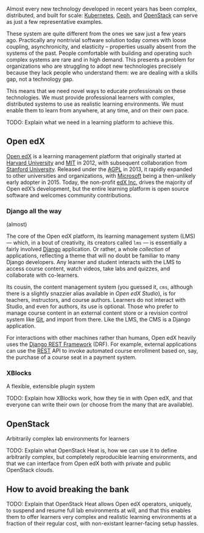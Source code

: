 <!-- Note -->
Almost every new technology developed in recent years has been
complex, distributed, and built for scale:
[Kubernetes](https://kubernetes.io/), [Ceph](https://ceph.com), and
[OpenStack](https://openstack.org/) can serve as just a few
representative examples.

These system are quite different from the ones we saw just a few years
ago. Practically any nontrivial software solution today comes with
loose coupling, asynchronicity, and elasticity – properties usually
absent from the systems of the past. People comfortable with building
and operating such complex systems are rare and in high demand.  This
presents a problem for organizations who are struggling to adopt new
technologies precisely because they lack people who understand them:
we are dealing with a skills gap, not a technology gap.

This means that we need novel ways to educate professionals on these
technologies. We must provide professional learners with complex,
distributed systems to use as realistic learning environments. We must
enable them to learn from anywhere, at any time, and on their own
pace. 

TODO: Explain what we need in a learning platform to achieve this.


## Open edX

<!-- Note --> 

[Open edX](https://open.edx.org/) is a learning management platform
that originally started at [Harvard
University](https://www.harvard.edu/) and [MIT](https://www.mit.edu/)
in 2012, with subsequent collaboration from [Stanford
University](https://www.stanford.edu/). Released under the
[AGPL](https://tldrlegal.com/license/gnu-affero-general-public-license-v3-(agpl-3.0))
in 2013, it rapidly expanded to other universities and organizations,
with [Microsoft](https://www.microsoft.com/) being a then-unlikely
early adopter in 2015. Today, the non-profit [edX
Inc.](https://www.edx.org/) drives the majority of Open edX’s
development, but the entire learning platform is open source software
and welcomes community contributions.


### Django all the way
(almost)

<!-- Note -->

The core of the Open edX platform, its learning management system
(LMS) — which, in a bout of creativity, its creators called `lms` — is
essentially a fairly involved [Django](https://www.djangoproject.com/)
application. Or rather, a whole _collection_ of applications,
reflecting a theme that will no doubt be familiar to many Django
developers. Any learner and student interacts with the LMS to access
course content, watch videos, take labs and quizzes, and collaborate
with co-learners.

Its cousin, the content management system (you guessed it, `cms`,
although there is a slightly snazzier alias available in _Open edX
Studio_), is for teachers, instructors, and course authors. Learners
do not interact with Studio, and even for authors, its use is
optional.  Those who prefer to manage course content in an external
content store or a revision control system like
[Git](https://git-scm.com/), and import from there. Like the LMS, the
CMS is a Django application.

For interactions with other machines rather than humans, Open edX
heavily uses the [Django REST
Framework](https://www.django-rest-framework.org/) (DRF). For example,
external applications can use the
[REST](https://en.wikipedia.org/wiki/Representational_state_transfer)
API to invoke automated course enrollment based on, say, the purchase
of a course seat in a payment system.


### XBlocks
A flexible, extensible plugin system

<!-- Note -->

TODO: Explain how XBlocks work, how they tie in with Open edX, and
that everyone can write their own (or choose from the many that are
available).


## OpenStack
Arbitrarily complex lab environments for learners

<!-- Note -->

TODO: Explain what OpenStack Heat is, how we can use it to define
arbitrarily complex, but completely reproducible learning
environments, and that we can interface from Open edX both with
private and public OpenStack clouds.


## How to avoid breaking the bank

<!-- Note -->

TODO: Explain that OpenStack Heat allows Open edX operators, uniquely,
to suspend and resume full lab environments at will, and that this
enables them to offer learners very complex and realistic learning
environments at a fraction of their regular cost, with non-existant
learner-facing setup hassles.
